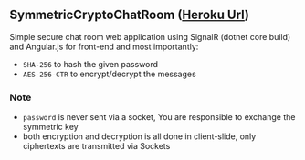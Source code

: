 ## SymmetricCryptoChatRoom ([Heroku Url](https://symmetric-crypto-chat-room.herokuapp.com/))

Simple secure chat room web application using SignalR (dotnet core build) and Angular.js for front-end and most importantly:
- `SHA-256` to hash the given password
- `AES-256-CTR` to encrypt/decrypt the messages

### Note
- `password` is never sent via a socket, You are responsible to exchange the symmetric key
- both encryption and decryption is all done in client-slide, only ciphertexts are transmitted via Sockets



